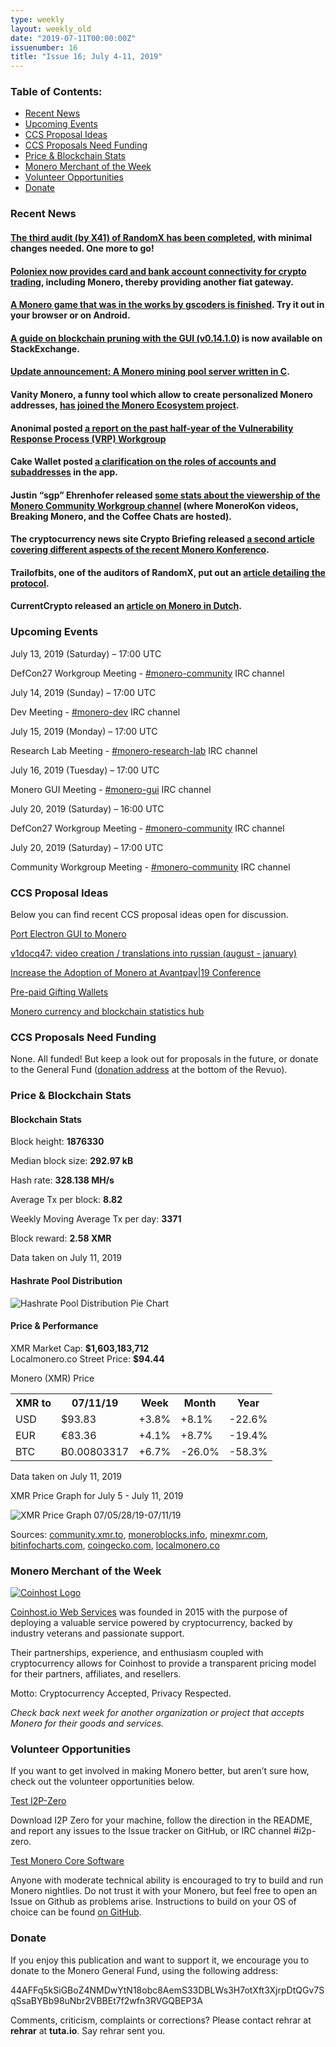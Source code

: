 ```yaml
---
type: weekly
layout: weekly_old
date: "2019-07-11T00:00:00Z"
issuenumber: 16
title: "Issue 16; July 4-11, 2019"
---
```


<h3>Table of Contents:</h3>
<ul class="contents">
    <li><a href="#news">Recent News</a></li>
    <li><a href="#events">Upcoming Events</a></li>
    <li><a href="#ideas">CCS Proposal Ideas</a></li>
    <li><a href="#proposals">CCS Proposals Need Funding</a></li>
    <li><a href="#stats">Price & Blockchain Stats</a></li>
    <li><a href="#merchant">Monero Merchant of the Week</a></li>
    <li><a href="#volunteer">Volunteer Opportunities</a></li>
    <li><a href="#donate">Donate</a></li>
</ul>

<h3 id="news">Recent News</h3>

<div class="newsbyte">
    <h4><a href="https://www.reddit.com/r/Monero/comments/ca71ok/randomx_audit_status/" target="_blank">The third audit (by X41) of RandomX has been completed</a>, with minimal changes needed. One more to go!</h4>
</div>

<div class="newsbyte">
    <h4><a href="https://medium.com/circle-trader/poloniex-now-provides-card-and-bank-account-connectivity-for-crypto-trading-2d2cef175639" target="_blank">Poloniex now provides card and bank account connectivity for crypto trading</a>, including Monero, thereby providing another fiat gateway.
    </h4>
</div>

<div class="newsbyte">
    <h4><a href="https://www.reddit.com/r/Monero/comments/caohhj/finally_monero_game_is_finished/" target="_blank">A Monero game that was in the works by gscoders is finished</a>. Try it out in your browser or on Android.
    </h4>
</div>

<div class="newsbyte">
    <h4><a href="https://monero.stackexchange.com/questions/11454/how-do-i-utilize-blockchain-pruning-in-the-gui-monero-wallet-gui" target="_blank">A guide on blockchain pruning with the GUI (v0.14.1.0)</a> is now available on StackExchange.
    </h4>
</div>

<div class="newsbyte">
    <h4><a href="https://www.reddit.com/r/Monero/comments/ca881k/update_announcement_a_monero_mining_pool_server/" target="_blank">Update announcement: A Monero mining pool server written in C</a>.</h4>
</div>

<div class="newsbyte">
    <h4>Vanity Monero, a funny tool which allow to create personalized Monero addresses, <a href="https://www.reddit.com/r/Monero/comments/ca5n3c/create_your_personalized_monero_address_with/" target="_blank">has joined the Monero Ecosystem project</a>.</h4>
</div>

<div class="newsbyte">
    <h4>Anonimal posted <a href="https://www.reddit.com/r/Monero/comments/cbahaw/security_advisory_vrp_summary_october_2018/" target="_blank">a report on the past half-year of the Vulnerability Response Process (VRP) Workgroup</a></h4>
</div>

<div class="newsbyte">
    <h4>Cake Wallet posted <a href="https://www.reddit.com/r/Monero/comments/cb0p07/accounts_and_subaddresses_in_cake_wallet/" target="_blank">a clarification on the roles of accounts and subaddresses</a> in the app.</h4>
</div>

<div class="newsbyte">
    <h4>Justin “sgp” Ehrenhofer released <a href="https://twitter.com/JEhrenhofer/status/1147999453066010625" target="_blank">some stats about the viewership of the Monero Community Workgroup channel</a> (where MoneroKon videos, Breaking Monero, and the Coffee Chats are hosted).</h4>
</div>

<div class="newsbyte">
    <h4>The cryptocurrency news site Crypto Briefing released <a href="https://cryptobriefing.com/utility-monero-konferenco/" target="_blank">a second article covering different aspects of the recent Monero Konferenco</a>.</h4>
</div>

<div class="newsbyte">
    <h4>Trailofbits, one of the auditors of RandomX, put out an <a href="https://blog.trailofbits.com/2019/07/02/state/" target="_blank">article detailing the protocol</a>.</h4>
</div>

<div class="newsbyte">
    <h4>CurrentCrypto released an <a href="https://currentcrypto.nl/monero/" target="_blank">article on Monero in Dutch</a>.</h4>
</div>

<h3 id="events">Upcoming Events</h3>

<div class="event">
    <p class="date">July 13, 2019 (Saturday) – 17:00 UTC</p>
    <p>DefCon27 Workgroup Meeting - <a href="irc://chat.freenode.net/#monero-community" target="_blank">#monero-community</a> IRC channel</p>
</div>

<div class="event">
    <p class="date" markdown="1">July 14, 2019 (Sunday) – 17:00 UTC</p>
    <p markdown="1">Dev Meeting - <a href="irc://chat.freenode.net/#monero-dev" target="_blank">#monero-dev</a> IRC channel</p>
</div>

<div class="event">
    <p class="date" markdown="1">July 15, 2019 (Monday) – 17:00 UTC</p>
    <p markdown="1">Research Lab Meeting - <a href="irc://chat.freenode.net/#monero-research-lab" target="_blank">#monero-research-lab</a> IRC channel</p>
</div>

<div class="event">
    <p class="date" markdown="1">July 16, 2019 (Tuesday) – 17:00 UTC</p>
    <p markdown="1">Monero GUI Meeting - <a href="irc://chat.freenode.net/#monero-gui" target="_blank">#monero-gui</a> IRC channel</p>
</div>

<div class="event">
    <p class="date">July 20, 2019 (Saturday) – 16:00 UTC</p>
    <p>DefCon27 Workgroup Meeting - <a href="irc://chat.freenode.net/#monero-community" target="_blank">#monero-community</a> IRC channel</p>
</div>

<div class="event">
    <p class="date" markdown="1">July 20, 2019 (Saturday) – 17:00 UTC</p>
    <p markdown="1">Community Workgroup Meeting - <a href="irc://chat.freenode.net/#monero-community" target="_blank">#monero-community</a> IRC channel</p>
</div>

<h3 id="ideas">CCS Proposal Ideas</h3>

<p>Below you can find recent CCS proposal ideas open for discussion.</p>

<div class="proposal">
<p><a href="https://repo.getmonero.org/monero-project/ccs-proposals/merge_requests/85" target="_blank">Port Electron GUI to Monero</a></p>
</div>

<div class="proposal">
<p><a href="https://repo.getmonero.org/monero-project/ccs-proposals/merge_requests/84" target="_blank">v1docq47: video creation / translations into russian (august - january)</a></p>
</div>

<div class="proposal">
<p><a href="https://repo.getmonero.org/monero-project/ccs-proposals/merge_requests/81" target="_blank">Increase the Adoption of Monero at Avantpay|19 Conference</a></p>
</div>

<div class="proposal">
<p><a href="https://repo.getmonero.org/monero-project/ccs-proposals/merge_requests/78" target="_blank">Pre-paid Gifting Wallets</a></p>
</div>

<div class="proposal">
<p><a href="https://repo.getmonero.org/monero-project/ccs-proposals/merge_requests/58" target="_blank">Monero currency and blockchain statistics hub</a></p>
</div>

<h3 id="proposals">CCS Proposals Need Funding</h3>

<p>None. All funded! But keep a look out for proposals in the future, or donate to the General Fund (<a href="#donate">donation address</a> at the bottom of the Revuo).</p>

<h3 id="stats">Price & Blockchain Stats</h3>

<h4 class="stat">Blockchain Stats</h4>

<div class="bcstats">
    <p>Block height: <b>1876330</b></p>
    <p>Median block size: <b>292.97 kB</b></p>
    <p>Hash rate: <b>328.138 MH/s</b></p>
    <p>Average Tx per block: <b>8.82</b></p>
    <p>Weekly Moving Average Tx per day: <b>3371</b></p>
    <p>Block reward: <b>2.58 XMR</b></p>
</div>
<p class="note">Data taken on July 11, 2019</p>

<h4 class="stat">Hashrate Pool Distribution</h4>
<p><img src="/img/hashrate-pool-distribution-0711.png" alt="Hashrate Pool Distribution Pie Chart"/></p>

<h4 class="stat">Price & Performance</h4>

<div class="price-intro">XMR Market Cap:  <b> $1,603,183,712</b><br>Localmonero.co Street Price: <b>$94.44</b></div>

<p class="table-title">Monero (XMR) Price</p>
<table class="price-table">
  <tr class="row1">
    <th>XMR to</th>
    <th>07/11/19</th>
    <th>Week</th>
    <th>Month</th>
    <th>Year</th>
  </tr>
  <tr>
    <td data-th="XMR to">USD</td>
    <td data-th="07/11/19">$93.83</td>
    <td data-th="Week" class="green">+3.8%</td>
    <td data-th="Month" class="green">+8.1%</td>
    <td data-th="Year" class="red">-22.6%</td>
  </tr>
  <tr class="row3">
    <td data-th="XMR to">EUR</td>
    <td data-th="07/11/19">€83.36</td>
    <td data-th="Week" class="green">+4.1%</td>
    <td data-th="Month" class="green">+8.7%</td>
    <td data-th="Year" class="red">-19.4%</td>
  </tr>
  <tr>
    <td data-th="XMR to">BTC</td>
    <td data-th="07/11/19">Ƀ0.00803317</td>
    <td data-th="Week" class="green">+6.7%</td>
    <td data-th="Month" class="red">-26.0%</td>
    <td data-th="Year" class="red">-58.3%</td>
  </tr>
</table>
<p class="note">Data taken on July 11, 2019</p>

<p class="table-title">XMR Price Graph for July 5 - July 11, 2019</p>

![XMR Price Graph 07/05/28/19-07/11/19](/img/weekly-chart-0711.png "XMR Price Graph 07/05/19-07/11/19") 

Sources: <a href="https://community.xmr.to/explorer/mainnet/" target="_blank">community.xmr.to</a>, <a href="https://moneroblocks.info/stats/transaction-stats" target="_blank">moneroblocks.info</a>, <a href="https://minexmr.com/pools.html" target="_blank">minexmr.com</a>, <a href="https://bitinfocharts.com/monero/" target="_blank">bitinfocharts.com</a>, <a href="https://www.coingecko.com/" target="_blank">coingecko.com</a>, <a href="https://localmonero.co/" target="_blank">localmonero.co</a>

<h3 id="merchant">Monero Merchant of the Week</h3>

<a href="http://coinhost.io/" target="_blank"><img src="/img/coinhost-logo.png" alt="Coinhost Logo"></a>

<a href="http://coinhost.io/" target="_blank">Coinhost.io Web Services</a> was founded in 2015 with the purpose of deploying a valuable service powered by cryptocurrency, backed by industry veterans and passionate support.
 
Their partnerships, experience, and enthusiasm coupled with cryptocurrency allows for Coinhost to provide a transparent pricing model for their partners, affiliates, and resellers.
 
Motto: Cryptocurrency Accepted, Privacy Respected.

<i>Check back next week for another organization or project that accepts Monero for their goods and services.</i>

<h3 id="volunteer">Volunteer Opportunities</h3>

<p>If you want to get involved in making Monero better, but aren’t sure how, check out the volunteer opportunities below.</p>

<div class="newsbyte">
    <p class="date"><a href="https://github.com/i2p-zero/i2p-zero/releases" target="_blank">Test I2P-Zero</a></p>
    <p>Download I2P Zero for your machine, follow the direction in the README, and report any issues to the Issue tracker on GitHub, or IRC channel #i2p-zero.</p>
</div>

<div class="newsbyte">
    <p class="date"><a href="https://github.com/monero-project/monero" target="_blank">Test Monero Core Software</a></p>
    <p>Anyone with moderate technical ability is encouraged to try to build and run Monero nightlies. Do not trust it with your Monero, but feel free to open an Issue on Github as problems arise. Instructions to build on your OS of choice can be found <a href="https://github.com/monero-project/monero#compiling-monero-from-source" target="_blank">on GitHub</a>. </p>
</div>

<h3 id="donate">Donate</h3>

<p markdown="1">If you enjoy this publication and want to support it, we encourage you to donate to the Monero General Fund, using the following address:</p>

<p class="address" markdown="1">44AFFq5kSiGBoZ4NMDwYtN18obc8AemS33DBLWs3H7otXft3XjrpDtQGv7SqSsaBYBb98uNbr2VBBEt7f2wfn3RVGQBEP3A</p>

<!--p><a href="monero:44AFFq5kSiGBoZ4NMDwYtN18obc8AemS33DBLWs3H7otXft3XjrpDtQGv7SqSsaBYBb98uNbr2VBBEt7f2wfn3RVGQBEP3A" class="qr"><img src="/img/donate-monero.png"></a></p-->

Comments, criticism, complaints or corrections? Please contact rehrar at **rehrar** at **tuta.io**. Say rehrar sent you.